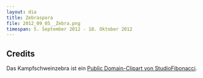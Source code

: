 ```yaml
---
layout: dia
title: Zebraspora
file: 2012_09_05__Zebra.png
timespan: 5. September 2012 - 18. Oktober 2012
---
```


## Credits

Das Kampfschweinzebra ist ein [Public Domain-Clipart von StudioFibonacci](http://openclipart.org/detail/22287/cartoon-zebra-by-studiofibonacci).
